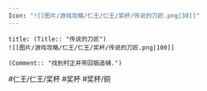 ```yaml
---
Icon: "![[图片/游戏攻略/仁王/仁王/奖杯/传说的刀匠.png|30]]"
---
```

```ad-common-bronze-trophy
title: (Title:: "传说的刀匠")
![[图片/游戏攻略/仁王/仁王/奖杯/传说的刀匠.png|100]]

(Comment:: "找到村正并带回锻造铺.")
```

#仁王/仁王/奖杯 #奖杯 #奖杯/铜
